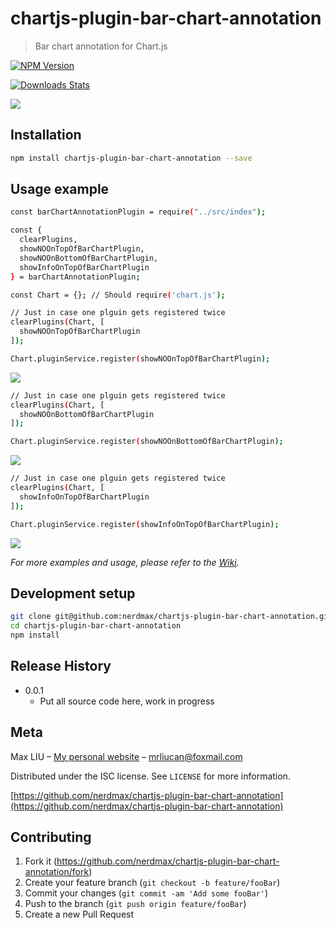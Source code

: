 # chartjs-plugin-bar-chart-annotation
> Bar chart annotation for Chart.js

[![NPM Version][npm-image]][npm-url]
<!-- [![Build Status][travis-image]][travis-url] -->
[![Downloads Stats][npm-downloads]][npm-url]

![](header.png)

## Installation

```sh
npm install chartjs-plugin-bar-chart-annotation --save
```

## Usage example

```sh
const barChartAnnotationPlugin = require("../src/index");

const {
  clearPlugins,
  showNOOnTopOfBarChartPlugin,
  showNOOnBottomOfBarChartPlugin,
  showInfoOnTopOfBarChartPlugin
} = barChartAnnotationPlugin;

const Chart = {}; // Should require('chart.js');
```

```sh
// Just in case one plguin gets registered twice
clearPlugins(Chart, [
  showNOOnTopOfBarChartPlugin
]);

Chart.pluginService.register(showNOOnTopOfBarChartPlugin);
```
![](header.png)

```sh
// Just in case one plguin gets registered twice
clearPlugins(Chart, [
  showNOOnBottomOfBarChartPlugin
]);

Chart.pluginService.register(showNOOnBottomOfBarChartPlugin);
```
![](header.png)

```sh
// Just in case one plguin gets registered twice
clearPlugins(Chart, [
  showInfoOnTopOfBarChartPlugin
]);

Chart.pluginService.register(showInfoOnTopOfBarChartPlugin);
```
![](header.png)

_For more examples and usage, please refer to the [Wiki][wiki]._

## Development setup

```sh
git clone git@github.com:nerdmax/chartjs-plugin-bar-chart-annotation.git
cd chartjs-plugin-bar-chart-annotation
npm install
```

## Release History

<!-- * 0.2.1
    * CHANGE: Update docs (module code remains unchanged)
* 0.2.0
    * CHANGE: Remove `setDefaultXYZ()`
    * ADD: Add `init()`
* 0.1.1
    * FIX: Crash when calling `baz()` (Thanks @GenerousContributorName!)
* 0.1.0
    * The first proper release
    * CHANGE: Rename `foo()` to `bar()` -->
* 0.0.1
    * Put all source code here, work in progress

## Meta

Max LIU – [My personal website](#) – mrliucan@foxmail.com

Distributed under the ISC license. See ``LICENSE`` for more information.

[https://github.com/nerdmax/chartjs-plugin-bar-chart-annotation](https://github.com/nerdmax/chartjs-plugin-bar-chart-annotation)

## Contributing

1. Fork it (<https://github.com/nerdmax/chartjs-plugin-bar-chart-annotation/fork>)
2. Create your feature branch (`git checkout -b feature/fooBar`)
3. Commit your changes (`git commit -am 'Add some fooBar'`)
4. Push to the branch (`git push origin feature/fooBar`)
5. Create a new Pull Request

<!-- Markdown link & img dfn's -->
[npm-image]: https://img.shields.io/npm/v/datadog-metrics.svg?style=flat-square
[npm-url]:https://www.npmjs.com/package/chartjs-plugin-bar-chart-annotation
[npm-downloads]: https://img.shields.io/npm/dm/datadog-metrics.svg?style=flat-square
[travis-image]: https://img.shields.io/travis/dbader/node-datadog-metrics/master.svg?style=flat-square
[travis-url]: https://travis-ci.org/dbader/node-datadog-metrics
[wiki]: https://github.com/nerdmax/chartjs-plugin-bar-chart-annotation/wiki

